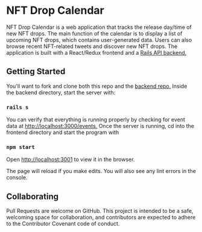 # NFT Drop Calendar
NFT Drop Calendar is a web application that tracks the release day/time of new NFT drops. The main function of the calendar is to display a list of upcoming NFT drops, which contains user-generated data. Users can also browse recent NFT-related tweets and discover new NFT drops. The application is built with a React/Redux frontend and a [Rails API backend.](https://github.com/brownjer3/nft-drop-calendar-backend)


## Getting Started

You'll want to fork and clone both this repo and the [backend repo.](https://github.com/brownjer3/nft-drop-calendar-backend) Inside the backend directory, start the server with:

### `rails s`

You can verify that everything is running properly by checking for event data at [http://localhost:3000/events.](http://localhost:3000/events) Once the server is running, cd into the frontend directory and start the program with 

### `npm start`

Open [http://localhost:3001](http://localhost:3001) to view it in the browser.

The page will reload if you make edits.
You will also see any lint errors in the console.

## Collaborating
Pull Requests are welcome on GitHub. This project is intended to be a safe, welcoming space for collaboration, and contributors are expected to adhere to the Contributor Covenant code of conduct.
